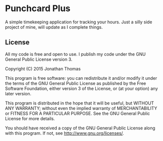 # Punchcard Plus
A simple timekeeping application for tracking your hours. Just a silly side project of mine, will update as I complete things.

## License

All my code is free and open to use. I publish my code under the GNU General Public License version 3.

Copyright (C) 2015 Jonathan Thomas

This program is free software: you can redistribute it and/or modify it under the terms of the GNU General Public License as published by the Free Software Foundation, either version 3 of the License, or (at your option) any later version.

This program is distributed in the hope that it will be useful, but WITHOUT ANY WARRANTY; without even the implied warranty of MERCHANTABILITY or FITNESS FOR A PARTICULAR PURPOSE. See the GNU General Public License for more details.

You should have received a copy of the GNU General Public License along with this program. If not, see http://www.gnu.org/licenses/.
